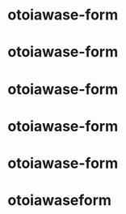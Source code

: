 # otoiawase-form
# otoiawase-form
# otoiawase-form
# otoiawase-form
# otoiawase-form
# otoiawaseform
